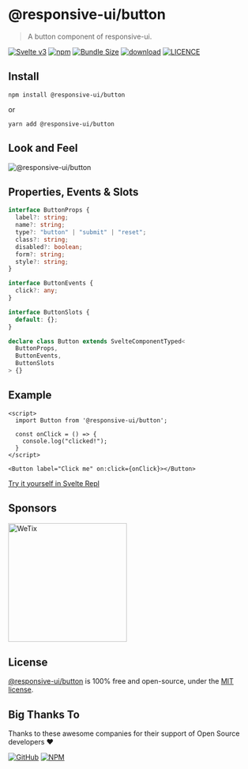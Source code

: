 # @responsive-ui/button

> A button component of responsive-ui.

<p>

[![Svelte v3](https://img.shields.io/badge/svelte-v3-orange.svg)](https://svelte.dev)
[![npm](https://img.shields.io/npm/v/@responsive-ui/button.svg)](https://www.npmjs.com/package/@responsive-ui/button)
[![Bundle Size](https://badgen.net/bundlephobia/minzip/%40responsive-ui%2Fbutton)](https://bundlephobia.com/result?p=@responsive-ui/button)
[![download](https://img.shields.io/npm/dw/@responsive-ui/button.svg)](https://www.npmjs.com/package/@responsive-ui/button)
[![LICENCE](https://img.shields.io/github/license/wetix/responsive-ui)](https://github.com/wetix/responsive-ui/blob/master/LICENSE)

</p>

## Install

```console
npm install @responsive-ui/button
```

or

```console
yarn add @responsive-ui/button
```

## Look and Feel

<img src="https://user-images.githubusercontent.com/28108597/104029132-92224b80-5204-11eb-9bc0-032449eb8053.png"
alt="@responsive-ui/button" />

## Properties, Events & Slots

```ts
interface ButtonProps {
  label?: string;
  name?: string;
  type?: "button" | "submit" | "reset";
  class?: string;
  disabled?: boolean;
  form?: string;
  style?: string;
}

interface ButtonEvents {
  click?: any;
}

interface ButtonSlots {
  default: {};
}

declare class Button extends SvelteComponentTyped<
  ButtonProps,
  ButtonEvents,
  ButtonSlots
> {}
```

## Example

```svelte
<script>
  import Button from '@responsive-ui/button';

  const onClick = () => {
    console.log("clicked!");
  }
</script>

<Button label="Click me" on:click={onClick}></Button>
```

[Try it yourself in Svelte Repl](https://svelte.dev/repl/d21567c5cfb24e7ea136ebfc0a269bfe?version=latest)

## Sponsors

<img src="https://asset.wetix.my/images/logo/wetix.png" alt="WeTix" width="240px">

## License

[@responsive-ui/button](https://github.com/wetix/responsive-ui/tree/master/components/button) is 100% free and open-source, under the [MIT license](https://github.com/wetix/responsive-ui/blob/master/LICENSE).

## Big Thanks To

Thanks to these awesome companies for their support of Open Source developers ❤

[![GitHub](https://jstools.dev/img/badges/github.svg)](https://github.com/open-source)
[![NPM](https://jstools.dev/img/badges/npm.svg)](https://www.npmjs.com/)
